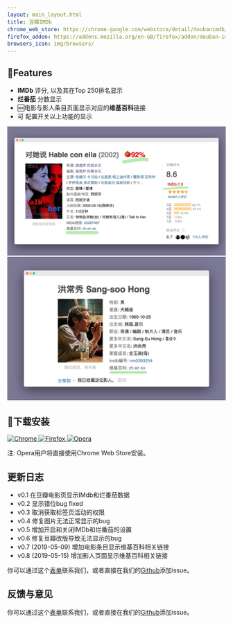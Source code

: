 ```yaml
---
layout: main_layout.html
title: 豆瓣IMDb
chrome_web_store: https://chrome.google.com/webstore/detail/doubanimdb/nfibbjnhkbjlgjaojglmmibdjicidini
firefox_addon: https://addons.mozilla.org/en-GB/firefox/addon/douban-imdb/
browsers_icon: img/browsers/
---
```


## 🌟Features

* **IMDb** 评分, 以及其在Top 250排名显示
* **烂番茄** 分数显示
* 🆕电影与影人条目页面显示对应的**维基百科**链接
* 可    配置开关以上功能的显示

<img src="img/almodovar.jpg" alt="《对她说》" title="阿莫多瓦的作品《对她说》在豆瓣电影" class="grow"/>

<img src="img/hong.jpg" alt="洪尚秀" title="韩国电影导演洪尚秀在豆瓣电影影人页面" class="mv4 grow" />

## 🔧下载安装

<section id="download-section" class="flex flex-column flex-row-ns items-center items-start-ns">
    <a href="{{chrome_web_store}}" target="_blank" class="mr4-ns grow">
        <img src="{{browsers_icon}}chrome_128x128.png" alt="Chrome" />
    </a>
    <a href="{{firefox_addon}}" target="_blank"  class="mr4-ns grow">
        <img src="{{browsers_icon}}firefox_128x128.png" alt="Firefox" />
    </a>
    <a href="{{chrome_web_store}}" target="_blank" class="grow">
        <img src="{{browsers_icon}}opera_128x128.png" alt="Opera" />
    </a>
</section>

注: Opera用户将直接使用Chrome Web Store安装。

## 更新日志

* v0.1 在豆瓣电影页显示IMdb和烂番茄数据
* v0.2 显示错位bug fixed
* v0.3 取消获取标签页活动的权限
* v0.4 修复图片无法正常显示的bug
* v0.5 增加开启和关闭IMDb和烂番茄的设置
* v0.6 修复豆瓣改版导致无法显示的bug
* v0.7 (2019-05-09) 增加电影条目显示维基百科相关链接
* v0.8 (2019-05-15) 增加影人页面显示维基百科相关链接

你可以通过这个[表单](https://jinshuju.net/f/3hBRzr)联系我们，或者直接在我们的[Github](https://github.com/lisongx/doubanIMDb/issues)添加issue。


## 反馈与意见

你可以通过这个[表单](https://jinshuju.net/f/3hBRzr)联系我们，或者直接在我们的[Github](https://github.com/lisongx/doubanIMDb/issues)添加issue。
